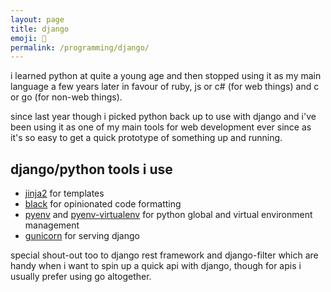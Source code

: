 ```yaml
---
layout: page
title: django
emoji: 🐍
permalink: /programming/django/
---
```

i learned python at quite a young age and then stopped using it as my main language a few years later in favour of ruby, js or c# (for web things) and c or go (for non-web things).

since last year though i picked python back up to use with django and i've been using it as one of my main tools for web development ever since as it's so easy to get a quick prototype of something up and running.

## django/python tools i use
* [jinja2](https://niwi.nz/django-jinja/latest/) for templates
* [black](https://black.readthedocs.io/en/stable/) for opinionated code formatting
* [pyenv](https://github.com/pyenv/pyenv) and [pyenv-virtualenv](https://github.com/pyenv/pyenv-virtualenv) for python global and virtual environment management
* [gunicorn](https://gunicorn.org/) for serving django

special shout-out too to django rest framework and django-filter which are handy when i want to spin  up a quick api with django, though for apis i usually prefer using go altogether.
